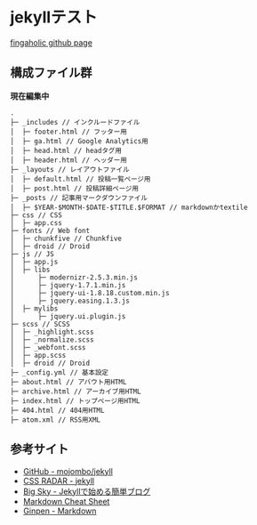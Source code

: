 # jekyllテスト

 [fingaholic github page](http://fingaholic.github.com/ 'fingaholic github page')

## 構成ファイル群

**現在編集中**

	.
	├─ _includes // インクルードファイル
	│  ├─ footer.html // フッター用
	│  ├─ ga.html // Google Analytics用
	│  ├─ head.html // headタグ用
	│  ├─ header.html // ヘッダー用
	├─ _layouts // レイアウトファイル
	│  ├─ default.html // 投稿一覧ページ用
	│  ├─ post.html // 投稿詳細ページ用
	├─ _posts // 記事用マークダウンファイル
	│  ├─ $YEAR-$MONTH-$DATE-$TITLE.$FORMAT // markdownかtextile
	├─ css // CSS
	│  ├─ app.css
	├─ fonts // Web font
	│  ├─ chunkfive // Chunkfive 
	│  ├─ droid // Droid 
	├─ js // JS
	│  ├─ app.js
	│  ├─ libs
	│      ├─ modernizr-2.5.3.min.js
	│      ├─ jquery-1.7.1.min.js
	│      ├─ jquery-ui-1.8.18.custom.min.js
	│      ├─ jquery.easing.1.3.js
	│  ├─ mylibs
	│      ├─ jquery.ui.plugin.js
	├─ scss // SCSS
	│  ├─ _highlight.scss
	│  ├─ _normalize.scss
	│  ├─ _webfont.scss
	│  ├─ app.scss
	│  ├─ droid // Droid 
	├─ _config.yml // 基本設定
	├─ about.html // アバウト用HTML
	├─ archive.html // アーカイブ用HTML
	├─ index.html // トップページ用HTML
	├─ 404.html // 404用HTML
	├─ atom.xml // RSS用XML

## 参考サイト
* [GitHub - mojombo/jekyll](https://github.com/mojombo/jekyll 'GitHub - mojombo/jekyll')
* [CSS RADAR - jekyll](http://css.studiomohawk.com/jekyll/2011/06/11/jekyll/ 'CSS RADAR - jekyll')
* [Big Sky - Jekyllで始める簡単ブログ](http://mattn.kaoriya.net/software/lang/ruby/20090409185248.htm 'Big Sky - Jekyllで始める簡単ブログ')
* [Markdown Cheat Sheet](http://support.mashery.com/docs/customizing_your_portal/Markdown_Cheat_Sheet 'Markdown Cheat Sheet')
* [Ginpen - Markdown](http://ginpen.com/2011/12/02/markdown-syntax/ 'Ginpen - Markdown')
